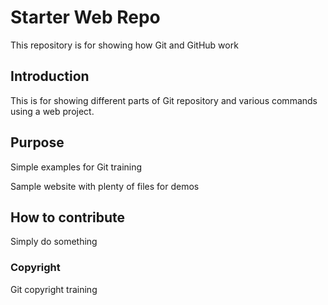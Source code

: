 # Starter Web Repo
This repository is for showing how Git and GitHub work

## Introduction

This is for showing different parts of Git repository and various commands using a web project.
## Purpose
Simple examples for Git training

Sample website with plenty of files for demos
## How to contribute

Simply do something
### Copyright

Git copyright training